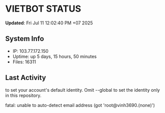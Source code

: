 # VIETBOT STATUS
**Updated**: Fri Jul 11 12:02:40 PM +07 2025

## System Info
- IP: 103.77.172.150
- Uptime: up 5 days, 15 hours, 50 minutes
- Files: 16311

## Last Activity

to set your account's default identity.
Omit --global to set the identity only in this repository.

fatal: unable to auto-detect email address (got 'root@vinh3690.(none)')
